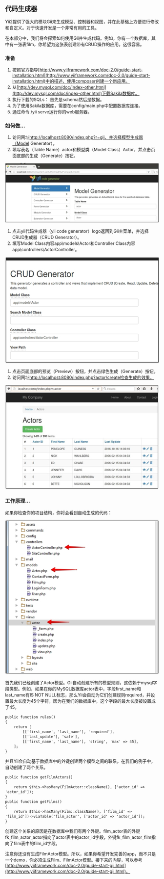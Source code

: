 ## 代码生成器

Yii2提供了强大的模块Gii来生成模型、控制器和视图，并在此基础上方便进行修改和自定义。对于快速开发是一个非常有用的工具。

在本部分中，我们将会探索如何使用Gii并生成代码。例如，你有一个数据库，其中有一张表film，你希望为这张表创建带有CRUD操作的应用。这很容易。

### 准备

1. 按照官方指导[http://www.yiiframework.com/doc-2.0/guide-start-installation.html](http://www.yiiframework.com/doc-2.0/guide-start-installation.html)中的描述，使用composer创建一个新应用。
2. 从[http://dev.mysql.com/doc/index-other.html](http://dev.mysql.com/doc/index-other.html)下载Sakila数据库。
3. 执行下载的SQLs： 首先是schema然后是数据。
4. 为了使用Sakila数据库，需要在config/main.php中配置数据库连接。
5. 通过命令./yii serve运行你的web服务器。

### 如何做...

1. 访问网址[http://localhost:8080/index.php?r=gii，并选择模型生成器（Model](http://localhost:8080/index.php?r=gii，并选择模型生成器（Model) Generator）。
2. 填写表名（Table Name）actor和模型类（Model Class）Actor，并点击页面底部的生成（Generate）按钮。

![](../images/105.png)

1. 点击yii代码生成器（yii code generator）logo返回到Gii主菜单，并选择CRUD生成器（CRUD Generator）。
2. 填写Model Class内容app\models\Actor和Controller Class内容app\controllers\ActorController。

![](../images/106.png)

1. 点击页面底部的预览（Preview）按钮，并点击绿色生成（Generate）按钮。
2. 访问网址[http://localhost:8080/index.php?actor/create检查生成的效果。](http://localhost:8080/index.php?actor/create检查生成的效果。)

![](../images/107.png)

### 工作原理...

如果你检查你的项目结构，你将会看到自动生成的代码：

![](../images/108.png)

首先我们已经创建了Actor模型。Gii自动创建所有的模型规则，这依赖于mysql字段类型。例如，如果在你的MySQL数据库actor表中，字段first\_name和last\_name有IS NOT NULL标志，那么Yii会自动为它们创建规则required，并设置最大长度为45个字符，因为在我们的数据库中，这个字段的最大长度被设置成了45。

```
public function rules()
{
    return [
        [['first_name', 'last_name'], 'required'],
        [['last_update'], 'safe'],
        [['first_name', 'last_name'], 'string', 'max' => 45],
    ];
}
```

并且Yii会自动基于数据库中的外键创建两个模型之间的联系。在我们的例子中，自动创建了两个关系。

```
public function getFilmActors()
{
    return $this->hasMany(FilmActor::className(), ['actor_id' => 'actor_id']);
}
public function getFilms()
{
    return $this->hasMany(Film::className(), ['film_id' => 'film_id'])->viaTable('film_actor', ['actor_id' => 'actor_id']);
}
```

创建这个关系的原因是在数据库中我们有两个外键。film\_actor表的外键fk\_film\_actor\_actor指向了actor表中的actor\_id字段，外键fk\_film\_actor\_film指向了film表中的film\_id字段。

注意你还没有生成FilmActor模型。所以，如果你希望开发完善的app，而不只是一个demo，你必须生成Film、FilmActor模型。接下来的内容，可以参考[http://www.yiiframework.com/doc-2.0/guide-start-gii.html](http://www.yiiframework.com/doc-2.0/guide-start-gii.html)。